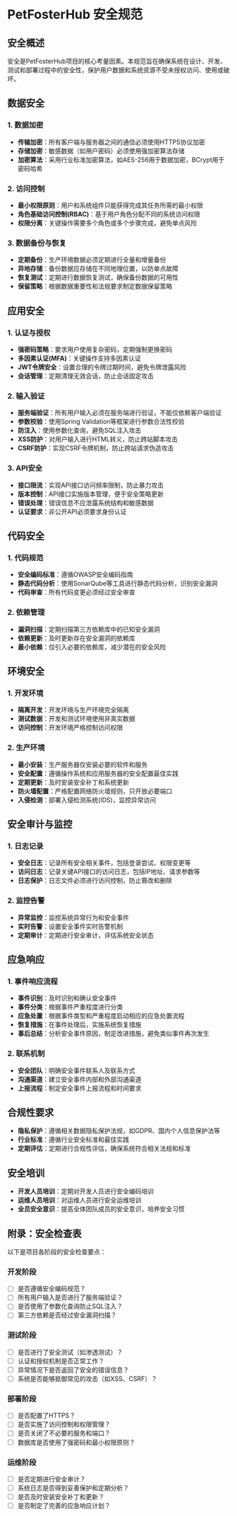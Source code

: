 # PetFosterHub 安全规范

## 安全概述

安全是PetFosterHub项目的核心考量因素。本规范旨在确保系统在设计、开发、测试和部署过程中的安全性，保护用户数据和系统资源不受未授权访问、使用或破坏。

## 数据安全

### 1. 数据加密

- **传输加密**：所有客户端与服务器之间的通信必须使用HTTPS协议加密
- **存储加密**：敏感数据（如用户密码）必须使用强加密算法存储
- **加密算法**：采用行业标准加密算法，如AES-256用于数据加密，BCrypt用于密码哈希

### 2. 访问控制

- **最小权限原则**：用户和系统组件只能获得完成其任务所需的最小权限
- **角色基础访问控制(RBAC)**：基于用户角色分配不同的系统访问权限
- **权限分离**：关键操作需要多个角色或多个步骤完成，避免单点风险

### 3. 数据备份与恢复

- **定期备份**：生产环境数据必须定期进行全量和增量备份
- **异地存储**：备份数据应存储在不同地理位置，以防单点故障
- **恢复测试**：定期进行数据恢复测试，确保备份数据的可用性
- **保留策略**：根据数据重要性和法规要求制定数据保留策略

## 应用安全

### 1. 认证与授权

- **强密码策略**：要求用户使用复杂密码，定期强制更换密码
- **多因素认证(MFA)**：关键操作支持多因素认证
- **JWT令牌安全**：设置合理的令牌过期时间，避免令牌泄露风险
- **会话管理**：定期清理无效会话，防止会话固定攻击

### 2. 输入验证

- **服务端验证**：所有用户输入必须在服务端进行验证，不能仅依赖客户端验证
- **参数校验**：使用Spring Validation等框架进行参数合法性校验
- **防注入**：使用参数化查询，避免SQL注入攻击
- **XSS防护**：对用户输入进行HTML转义，防止跨站脚本攻击
- **CSRF防护**：实现CSRF令牌机制，防止跨站请求伪造攻击

### 3. API安全

- **接口限流**：实现API接口访问频率限制，防止暴力攻击
- **版本控制**：API接口实施版本管理，便于安全策略更新
- **错误处理**：错误信息不应泄露系统结构和敏感数据
- **认证要求**：非公开API必须要求身份认证

## 代码安全

### 1. 代码规范

- **安全编码标准**：遵循OWASP安全编码指南
- **静态代码分析**：使用SonarQube等工具进行静态代码分析，识别安全漏洞
- **代码审查**：所有代码变更必须经过安全审查

### 2. 依赖管理

- **漏洞扫描**：定期扫描第三方依赖库中的已知安全漏洞
- **依赖更新**：及时更新存在安全漏洞的依赖库
- **最小依赖**：仅引入必要的依赖库，减少潜在的安全风险

## 环境安全

### 1. 开发环境

- **隔离开发**：开发环境与生产环境完全隔离
- **测试数据**：开发和测试环境使用非真实数据
- **访问控制**：开发环境严格控制访问权限

### 2. 生产环境

- **最小安装**：生产服务器仅安装必要的软件和服务
- **安全配置**：遵循操作系统和应用服务器的安全配置最佳实践
- **定期更新**：及时安装安全补丁和系统更新
- **防火墙配置**：严格配置网络防火墙规则，只开放必要端口
- **入侵检测**：部署入侵检测系统(IDS)，监控异常访问

## 安全审计与监控

### 1. 日志记录

- **安全日志**：记录所有安全相关事件，包括登录尝试、权限变更等
- **访问日志**：记录关键API接口的访问日志，包括IP地址、请求参数等
- **日志保护**：日志文件必须进行访问控制，防止篡改和删除

### 2. 监控告警

- **异常监控**：监控系统异常行为和安全事件
- **实时告警**：设置安全事件实时告警机制
- **定期审计**：定期进行安全审计，评估系统安全状态

## 应急响应

### 1. 事件响应流程

- **事件识别**：及时识别和确认安全事件
- **事件分类**：根据事件严重程度进行分类
- **应急处置**：根据事件类型和严重程度启动相应的应急处置流程
- **恢复措施**：在事件处理后，实施系统恢复措施
- **事后总结**：分析安全事件原因，制定改进措施，避免类似事件再次发生

### 2. 联系机制

- **安全团队**：明确安全事件联系人及联系方式
- **沟通渠道**：建立安全事件内部和外部沟通渠道
- **上报流程**：制定安全事件上报流程和时间要求

## 合规性要求

- **隐私保护**：遵循相关数据隐私保护法规，如GDPR、国内个人信息保护法等
- **行业标准**：遵循行业安全标准和最佳实践
- **定期评估**：定期进行合规性评估，确保系统符合相关法规和标准

## 安全培训

- **开发人员培训**：定期对开发人员进行安全编码培训
- **运维人员培训**：对运维人员进行安全运维培训
- **全员安全意识**：提高全体团队成员的安全意识，培养安全习惯

## 附录：安全检查表

以下是项目各阶段的安全检查要点：

### 开发阶段
- [ ] 是否遵循安全编码规范？
- [ ] 所有用户输入是否进行了服务端验证？
- [ ] 是否使用了参数化查询防止SQL注入？
- [ ] 第三方依赖是否经过安全漏洞扫描？

### 测试阶段
- [ ] 是否进行了安全测试（如渗透测试）？
- [ ] 认证和授权机制是否正常工作？
- [ ] 异常情况下是否返回了安全的错误信息？
- [ ] 系统是否能够抵御常见的攻击（如XSS、CSRF）？

### 部署阶段
- [ ] 是否配置了HTTPS？
- [ ] 是否实施了访问控制和权限管理？
- [ ] 是否关闭了不必要的服务和端口？
- [ ] 数据库是否使用了强密码和最小权限原则？

### 运维阶段
- [ ] 是否定期进行安全审计？
- [ ] 系统日志是否得到妥善保护和定期分析？
- [ ] 是否及时安装安全补丁和更新？
- [ ] 是否制定了完善的应急响应计划？